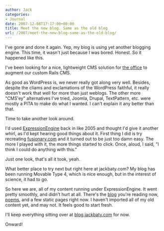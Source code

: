 ```yaml
---
author: Jack
categories:
- Journal
date: 2007-12-08T17:17:00+00:00
title: Meet the new blog. Same as the old blog
url: /2007/meet-the-new-blog-same-as-the-old-blog/
---
```


I've gone and done it again. Yep, my blog is using yet another blogging engine. This time, it wasn't just because I was bored. Honest. So it happened like this.

I've been looking for a nice, lightweight <span class="caps">CMS</span> solution for [the office][1] to augment our custom Rails <span class="caps">CMS</span>.

As good as WordPress is, we never really got along very well. Besides, despite the cliams and exclamations of the WordPress faithful, it really doesn't work that well for more than just weblogs. The other more "<span class="caps">CMS</span>'ey" alternatives I've tried, Joomla, Drupal, TextPattern, etc. were mostly a <span class="caps">PITA</span> to make do what I wanted. I can't explain it any better than that.

Time to take another look around.

I'd used [ExpressionEngine][2] back in like 2005 and thought I'd give it another whirl, as I'd kept hearing good things about it. First thing I did is try recreating [fusionary.com][3] and it turned out to be just too damn easy. The more I played with it, the more things started to click. Once, aloud, I said, "I think I could do anything with this."

Just one look, that's all it took, yeah.

What better place to try next but right here at jackbaty.com? My blog has been running Movable Type 4, which is nice enough, but in the interest of science, it had to go. 

So here we are, all of my content running under ExpressionEngine. It went pretty smoothly, and didn't hurt at all. There's the [blog][4] you're reading now, [poems][5], and a few static pages right now. I haven't imported all of my old content yet, and may not. It feels good to start fresh.

I'll keep everything sitting over at [blog.jackbaty.com]() for now. 

Onward!

 [1]: http://www.fusionary.com/
 [2]: http://expressionengine.com/
 [3]: http://fusionary.com/
 [4]: http://jackbaty.com/jack/blog
 [5]: http://jackbaty.com/jack/poems